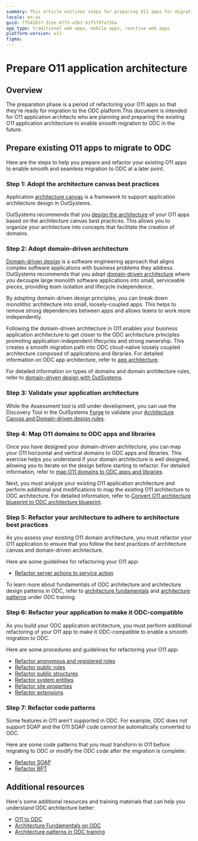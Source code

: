 ```yaml
---
summary: This article outlines steps for preparing O11 apps for migration to OutSystems Developer Cloud (ODC), focusing on adopting best practices in architecture and domain-driven design for a smooth transition.
locale: en-us
guid: ff542837-31ee-4773-a3b1-91f579fa73ba
app_type: traditional web apps, mobile apps, reactive web apps
platform-version: o11
figma: 
---
```


# Prepare O11 application architecture

## Overview 

The preparation phase is a period of refactoring your O11 apps so that they're ready for migration to the ODC platform.This document is intended for O11 application architects who are planning and preparing the existing O11 application architecture to enable smooth migration to ODC in the future.

## Prepare existing O11 apps to migrate to ODC

Here are the steps to help you prepare and refactor your existing O11 apps to enable smooth and seamless migration to ODC at a later point.

### Step 1:  Adopt the architecture canvas best practices

Application [architecture canvas](https://success.outsystems.com/documentation/best_practices/architecture/designing_the_architecture_of_your_outsystems_applications/the_architecture_canvas/#) is a framework to support application architecture design in OutSystems.

OutSystems recommends that you [design the architecture](https://success.outsystems.com/documentation/best_practices/architecture/designing_the_architecture_of_your_outsystems_applications/) of your O11 apps based on the architecture canvas best practices. This allows you to organize your architecture into concepts that facilitate the creation of domains.

### Step 2: Adopt domain-driven architecture

[Domain-driven design](https://success.outsystems.com/documentation/best_practices/architecture/outsystems_domain_driven_architecture/domain_driven_design/) is a software engineering approach that aligns complex software applications with business problems they address.
OutSystems recommends that you adopt [domain-driven architecture](https://success.outsystems.com/documentation/best_practices/architecture/outsystems_domain_driven_architecture/) where you decouple large monolith software applications into small, serviceable pieces, providing team isolation and lifecycle independence.

By adopting domain-driven design principles, you can break down monolithic architecture into small, loosely-coupled apps. This helps to remove strong dependencies between apps and allows teams to work more independently.

Following the domain-driven architecture in O11 enables your business application architecture to get closer to the ODC architecture principles promoting application-independent lifecycles and strong ownership. This creates a smooth migration path into ODC cloud-native loosely coupled architecture composed of applications and libraries. For detailed information on ODC app architecture, refer to [app architecture](https://success.outsystems.com/documentation/outsystems_developer_cloud/building_apps/app_architecture/).

For detailed information on types of domains and domain architecture rules,  refer to [domain-driven design with OutSystems](https://success.outsystems.com/documentation/best_practices/architecture/outsystems_domain_driven_architecture/domain_driven_design_with_outsystems/).

### Step 3: Validate your application architecture

While the Assessment tool is still under development, you can use the Discovery Tool in the  OutSystems [Forge](https://www.outsystems.com/forge/component-overview/409/discovery) to validate your [Architecture Canvas and Domain-driven design rules](https://success.outsystems.com/documentation/best_practices/architecture/designing_the_architecture_of_your_outsystems_applications/validating_your_application_architecture/).

### Step 4: Map O11 domains to ODC apps and libraries 

Once you have designed your domain-driven architecture, you can map your O11 horizontal and vertical domains to ODC apps and libraries. This exercise helps you understand if your domain architecture is well designed, allowing you to iterate on the design before starting to refactor. 
For detailed information, refer to [map O11 domains to ODC apps and libraries](../preparation/o11architecture-to-odc-architecture.md).

Next, you must analyze your existing O11 application architecture and perform additional and modifications to map the existing O11 architecture to ODC architecture.
For detailed information, refer to [Convert O11 architecture blueprint to ODC architecture blueprint](../preparation/o11architecture-to-odc-architecture.md).

### Step 5: Refactor your architecture to adhere to architecture best practices

As you assess your existing O11 domain architecture, you must refactor your O11 application to ensure that you follow the best practices of architecture canvas and domain-driven architecture. 

Here are some guidelines for refactoring your O11 app:

* [Refactor server actions to service action](../preparation/refactoring-o11-application/refactor-serveraction-to-serviceaction.md)

To learn more about fundamentals of ODC architecture and architecture design patterns in ODC, refer to [architecture fundamentals](https://learn.outsystems.com/training/journeys/architecture-fundamentals-559/apps/odc/1) and [architecture patterns](https://learn.outsystems.com/training/journeys/architecture-patterns-581/odc) under ODC training.

### Step 6: Refactor your application to make it ODC-compatible

As you build your ODC application architecture, you must perform additional refactoring of your O11 app to make it ODC-compatible to enable a smooth migration to ODC.

Here are some procedures and guidelines for refactoring your O11 app:

* [Refactor anonymous and registered roles](../preparation/refactoring-o11-application/refactor-anonymous-registered-roles.md)
* [Refactor public roles](../preparation/refactoring-o11-application/refactor-public-roles.md)
* [Refactor public structures](../preparation/refactoring-o11-application/refactor-public-structures.md)
* [Refactor system entities](../preparation/refactoring-o11-application/refactor-systementities.md)
* [Refactor site properties](../preparation/refactoring-o11-application/refactor-siteproperties.md)
* [Refactor extensions](../preparation/refactoring-o11-application/refactor-extensions.md)

### Step 7: Refactor code patterns

Some features in O11 aren't supported in ODC. For example, ODC does not support SOAP and the O11 SOAP code cannot be automatically converted to ODC. 

Here are some code patterns that you must transform in O11 before migrating to ODC or modify the ODC code after the migration is complete:

* [Refactor SOAP](refactoring-o11-application/refactor-soap.md)
* [Refactor BPT](refactoring-o11-application/refactor-bpt.md)

## Additional resources

Here's some additional resources and training materials that can help you understand ODC architecture better:

* [O11 to ODC](https://learn.outsystems.com/training/journeys/from-o11-to-odc-569)
* [Architecture Fundamentals on ODC](https://learn.outsystems.com/training/journeys/architecture-fundamentals-559/apps/odc/1)
* [Architecture patterns in ODC training](https://learn.outsystems.com/training/journeys/architecture-patterns-581//odc/)
